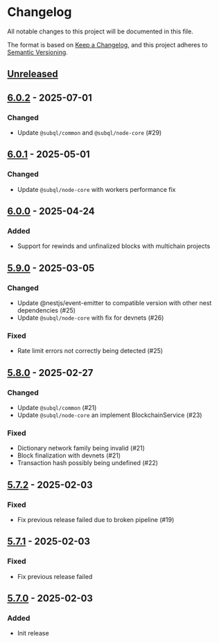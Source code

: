 # Changelog
All notable changes to this project will be documented in this file.

The format is based on [Keep a Changelog](https://keepachangelog.com/en/1.0.0/),
and this project adheres to [Semantic Versioning](https://semver.org/spec/v2.0.0.html).

## [Unreleased]

## [6.0.2] - 2025-07-01
### Changed
- Update `@subql/common` and `@subql/node-core` (#29)

## [6.0.1] - 2025-05-01
### Changed
- Update `@subql/node-core` with workers performance fix

## [6.0.0] - 2025-04-24
### Added
- Support for rewinds and unfinalized blocks with multichain projects

## [5.9.0] - 2025-03-05
### Changed
- Update @nestjs/event-emitter to compatible version with other nest dependencies (#25)
- Update `@subql/node-core` with fix for devnets (#26)

### Fixed
- Rate limit errors not correctly being detected (#25)

## [5.8.0] - 2025-02-27
### Changed
- Update `@subql/common` (#21)
- Update `@subql/node-core` an implement BlockchainService (#23)

### Fixed
- Dictionary network family being invalid (#21)
- Block finalization with devnets (#21)
- Transaction hash possibly being undefined (#22)

## [5.7.2] - 2025-02-03
### Fixed
- Fix previous release failed due to broken pipeline (#19)

## [5.7.1] - 2025-02-03
### Fixed
- Fix previous release failed

## [5.7.0] - 2025-02-03
### Added
- Init release

[Unreleased]: https://github.com/subquery/subql-starknet/compare/node-starknet/6.0.2...HEAD
[6.0.2]: https://github.com/subquery/subql-starknet/compare/node-starknet/6.0.1...node-starknet/6.0.2
[6.0.1]: https://github.com/subquery/subql-starknet/compare/node-starknet/6.0.0...node-starknet/6.0.1
[6.0.0]: https://github.com/subquery/subql-starknet/compare/node-starknet/5.9.0...node-starknet/6.0.0
[5.9.0]: https://github.com/subquery/subql-starknet/compare/node-starknet/5.8.0...node-starknet/5.9.0
[5.8.0]: https://github.com/subquery/subql-starknet/compare/node-starknet/5.7.2...node-starknet/5.8.0
[5.7.2]: https://github.com/subquery/subql-starknet/compare/node-starknet/5.7.1...node-starknet/5.7.2
[5.7.1]: https://github.com/subquery/subql-starknet/compare/node-starknet/5.7.0...node-starknet/5.7.1
[5.7.0]: https://github.com/subquery/subql-starknet/releases/tag/node-starknet/5.7.0
